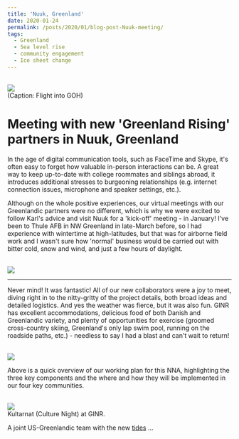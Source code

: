 ```yaml
---
title: 'Nuuk, Greenland'
date: 2020-01-24
permalink: /posts/2020/01/blog-post-Nuuk-meeting/
tags:
  - Greenland
  - Sea level rise
  - community engagement
  - Ice sheet change
---
```


<br/><img src='/images/Nuuk - 2010, January - 1 of 7.png'><br/>
(Caption: Flight into GOH)

Meeting with new 'Greenland Rising' partners in Nuuk, Greenland
======

In the age of digital communication tools, such as FaceTime and Skype, it's often easy to forget how valuable in-person interactions can be. A great way to keep up-to-date with college roommates and siblings abroad, it introduces additional stresses to burgeoning relationships (e.g. internet connection issues, microphone and speaker settings, etc.).

Although on the whole positive experiences, our virtual meetings with our Greenlandic partners were no different, which is why we were excited to follow Karl's advice and visit Nuuk for a 'kick-off' meeting - in January!  I've been to Thule AFB in NW Greenland in late-March before, so I had experience with wintertime at high-latitudes, but that was for airborne field work and I wasn't sure how 'normal' business would be carried out with bitter cold, snow and wind, and just a few hours of daylight.

<br/><img src='/images/Nuuk - 2010, January - 5 of 7.png'><br/>

------

Never mind!  It was fantastic! All of our new collaborators were a joy to meet, diving right in to the nitty-gritty of the project details, both broad ideas and detailed logistics. And yes the weather was fierce, but it was also fun. GINR has excellent accommodations, delicious food of both Danish and Greenlandic variety, and plenty of opportunities for exercise (groomed cross-country skiing, Greenland's only lap swim pool, running on the roadside paths, etc.) - needless to say I had a blast and can't wait to return!

<br/><img src='/images/NNA_workplan.png'><br/>

Above is a quick overview of our working plan for this NNA, highlighting the three key components and the where and how they will be implemented in our four key communities.

<br/><img src='/images/Nuuk - 2010, January - 7 of 7.png'><br/>
Kultarnat (Culture Night) at GINR.

A joint US-Greenlandic team with the new [tides](https://www.nsf.gov/funding/pgm_summ.jsp?pims_id=505594 "NSF: NNA") ...
